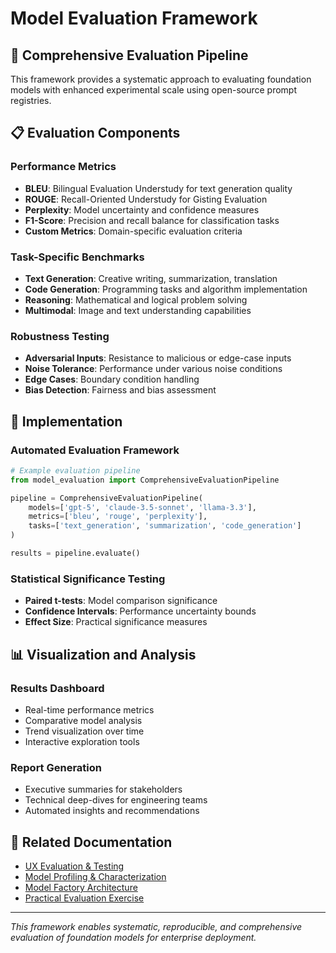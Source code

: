 # Model Evaluation Framework

## 🎯 **Comprehensive Evaluation Pipeline**

This framework provides a systematic approach to evaluating foundation models with enhanced experimental scale using open-source prompt registries.

## 📋 **Evaluation Components**

### **Performance Metrics**

- **BLEU**: Bilingual Evaluation Understudy for text generation quality
- **ROUGE**: Recall-Oriented Understudy for Gisting Evaluation
- **Perplexity**: Model uncertainty and confidence measures
- **F1-Score**: Precision and recall balance for classification tasks
- **Custom Metrics**: Domain-specific evaluation criteria

### **Task-Specific Benchmarks**

- **Text Generation**: Creative writing, summarization, translation
- **Code Generation**: Programming tasks and algorithm implementation
- **Reasoning**: Mathematical and logical problem solving
- **Multimodal**: Image and text understanding capabilities

### **Robustness Testing**

- **Adversarial Inputs**: Resistance to malicious or edge-case inputs
- **Noise Tolerance**: Performance under various noise conditions
- **Edge Cases**: Boundary condition handling
- **Bias Detection**: Fairness and bias assessment

## 🚀 **Implementation**

### **Automated Evaluation Framework**

```python
# Example evaluation pipeline
from model_evaluation import ComprehensiveEvaluationPipeline

pipeline = ComprehensiveEvaluationPipeline(
    models=['gpt-5', 'claude-3.5-sonnet', 'llama-3.3'],
    metrics=['bleu', 'rouge', 'perplexity'],
    tasks=['text_generation', 'summarization', 'code_generation']
)

results = pipeline.evaluate()
```

### **Statistical Significance Testing**

- **Paired t-tests**: Model comparison significance
- **Confidence Intervals**: Performance uncertainty bounds
- **Effect Size**: Practical significance measures

## 📊 **Visualization and Analysis**

### **Results Dashboard**

- Real-time performance metrics
- Comparative model analysis
- Trend visualization over time
- Interactive exploration tools

### **Report Generation**

- Executive summaries for stakeholders
- Technical deep-dives for engineering teams
- Automated insights and recommendations

## 🔗 **Related Documentation**

- [UX Evaluation & Testing](ux-evaluation-testing.md)
- [Model Profiling & Characterization](model-profiling-characterization.md)
- [Model Factory Architecture](model-factory-architecture.md)
- [Practical Evaluation Exercise](practical-evaluation-exercise.md)

---

_This framework enables systematic, reproducible, and comprehensive evaluation of foundation models for enterprise deployment._
